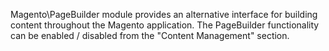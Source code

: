 Magento\PageBuilder module provides an alternative interface for building content throughout the Magento application. The PageBuilder functionality can be enabled / disabled from the "Content Management" section.



